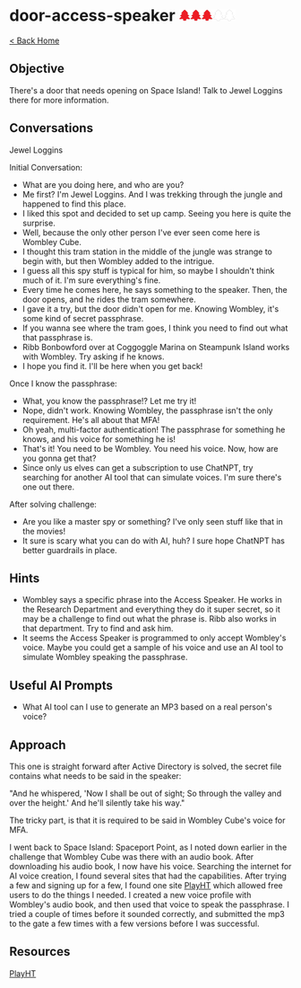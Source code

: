 <!-- report-keep -->

# door-access-speaker <img src="../img/tree-red.png" alt="drawing" width="20"/><img src="../img/tree-red.png" alt="drawing" width="20"/><img src="../img/tree-red.png" alt="drawing" width="20"/><img src="../img/tree-outline.png" alt="drawing" width="20"/><img src="../img/tree-outline.png" alt="drawing" width="20"/>

<!-- report-ignore -->

[< Back Home](../README.md)

<!-- report-keep -->

## Objective

There's a door that needs opening on Space Island! Talk to Jewel Loggins there for more information.

<!-- report-ignore -->

## Conversations

Jewel Loggins

Initial Conversation:

- What are you doing here, and who are you?
- Me first? I'm Jewel Loggins. And I was trekking through the jungle and happened to find this place.
- I liked this spot and decided to set up camp. Seeing you here is quite the surprise.
- Well, because the only other person I've ever seen come here is Wombley Cube.
- I thought this tram station in the middle of the jungle was strange to begin with, but then Wombley added to the intrigue.
- I guess all this spy stuff is typical for him, so maybe I shouldn't think much of it. I'm sure everything's fine.
- Every time he comes here, he says something to the speaker. Then, the door opens, and he rides the tram somewhere.
- I gave it a try, but the door didn't open for me. Knowing Wombley, it's some kind of secret passphrase.
- If you wanna see where the tram goes, I think you need to find out what that passphrase is.
- Ribb Bonbowford over at Coggoggle Marina on Steampunk Island works with Wombley. Try asking if he knows.
- I hope you find it. I'll be here when you get back!

Once I know the passphrase:

- What, you know the passphrase!? Let me try it!
- Nope, didn't work. Knowing Wombley, the passphrase isn't the only requirement. He's all about that MFA!
- Oh yeah, multi-factor authentication! The passphrase for something he knows, and his voice for something he is!
- That's it! You need to be Wombley. You need his voice. Now, how are you gonna get that?
- Since only us elves can get a subscription to use ChatNPT, try searching for another AI tool that can simulate voices. I'm sure there's one out there.

After solving challenge:

- Are you like a master spy or something? I've only seen stuff like that in the movies!
- It sure is scary what you can do with AI, huh? I sure hope ChatNPT has better guardrails in place.

## Hints

- Wombley says a specific phrase into the Access Speaker. He works in the Research Department and everything they do it super secret, so it may be a challenge to find out what the phrase is. Ribb also works in that department. Try to find and ask him.
- It seems the Access Speaker is programmed to only accept Wombley's voice. Maybe you could get a sample of his voice and use an AI tool to simulate Wombley speaking the passphrase.

<!-- report-keep -->

## Useful AI Prompts

- What AI tool can I use to generate an MP3 based on a real person's voice?

## Approach

This one is straight forward after Active Directory is solved, the secret file contains what needs to be said in the speaker:

"And he whispered, 'Now I shall be out of sight; So through the valley and over the height.' And he'll silently take his way."

The tricky part, is that it is required to be said in Wombley Cube's voice for MFA.
  
I went back to Space Island: Spaceport Point, as I noted down earlier in the challenge that Wombley Cube was there with an audio book. After downloading his audio book, I now have his voice. Searching the internet for AI voice creation, I found several sites that had the capabilities. After
trying a few and signing up for a few, I found one site [PlayHT](https://play.ht/) which allowed free users to do the things I needed. I created a new voice profile with Wombley's audio book,
and then used that voice to speak the passphrase. I tried a couple of times before it sounded correctly, and submitted the mp3 to the gate a few times with a few versions before I was successful.

## Resources

[PlayHT](https://play.ht/)
